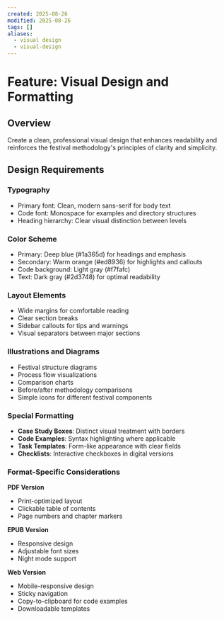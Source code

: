 ```yaml
---
created: 2025-08-26
modified: 2025-08-26
tags: []
aliases:
  - visual design
  - visual-design
---
```


# Feature: Visual Design and Formatting

## Overview

Create a clean, professional visual design that enhances readability and
reinforces the festival methodology's principles of clarity and simplicity.

## Design Requirements

### Typography

- Primary font: Clean, modern sans-serif for body text
- Code font: Monospace for examples and directory structures
- Heading hierarchy: Clear visual distinction between levels

### Color Scheme

- Primary: Deep blue (#1a365d) for headings and emphasis
- Secondary: Warm orange (#ed8936) for highlights and callouts
- Code background: Light gray (#f7fafc)
- Text: Dark gray (#2d3748) for optimal readability

### Layout Elements

- Wide margins for comfortable reading
- Clear section breaks
- Sidebar callouts for tips and warnings
- Visual separators between major sections

### Illustrations and Diagrams

- Festival structure diagrams
- Process flow visualizations
- Comparison charts
- Before/after methodology comparisons
- Simple icons for different festival components

### Special Formatting

- **Case Study Boxes**: Distinct visual treatment with borders
- **Code Examples**: Syntax highlighting where applicable
- **Task Templates**: Form-like appearance with clear fields
- **Checklists**: Interactive checkboxes in digital versions

### Format-Specific Considerations

**PDF Version**

- Print-optimized layout
- Clickable table of contents
- Page numbers and chapter markers

**EPUB Version**

- Responsive design
- Adjustable font sizes
- Night mode support

**Web Version**

- Mobile-responsive design
- Sticky navigation
- Copy-to-clipboard for code examples
- Downloadable templates
